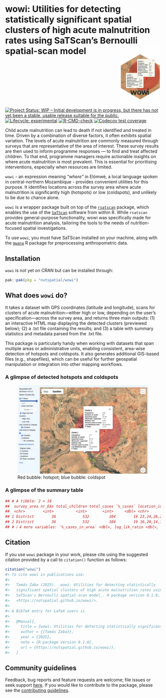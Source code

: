 
<!-- README.md is generated from README.Rmd. Please edit that file -->

# wowi: Utilities for detecting statistically significant spatial clusters of high acute malnutrition rates using SaTScan’s Bernoulli spatial-scan model <a href="https://nutspatial.github.io/wowi/"><img src="man/figures/logo.png" align="right" height="200px" alt="wowi website" /></a>

<!-- badges: start -->  
[![Project Status: WIP – Initial development is in progress, but there
has not yet been a stable, usable release suitable for the
public.](https://www.repostatus.org/badges/latest/wip.svg)](https://www.repostatus.org/#wip)
[![Lifecycle:
experimental](https://img.shields.io/badge/lifecycle-experimental-orange.svg)](https://lifecycle.r-lib.org/articles/stages.html#experimental)
[![R-CMD-check](https://github.com/nutspatial/wowi/actions/workflows/R-CMD-check.yaml/badge.svg)](https://github.com/nutspatial/wowi/actions/workflows/R-CMD-check.yaml)
[![Codecov test
coverage](https://codecov.io/gh/nutspatial/wowi/graph/badge.svg)](https://app.codecov.io/gh/nutspatial/wowi)  
<!-- badges: end -->

Child acute malnutrition can lead to death if not identified and treated
in time. Driven by a combination of diverse factors, it often exhibits
spatial variation. The levels of acute malnutrition are commonly
measured through surveys that are representative of the area of
interest. These survey results are then used to inform programme
responses — to find and treat affected children. To that end, programme
managers require actionable insights on where acute malnutrition is most
prevalent. This is essential for prioritising interventions, especially
when resources are limited.

`wowi` - an expression meaning *“where”* in Elómwè, a local language
spoken in central-northern Mozambique - provides convenient utilities
for this purpose. It identifies locations across the survey area where
acute malnutrition is significantly high (hotspots) or low (coldspots),
and unlikely to be due to chance alone.

`wowi` is a wrapper package built on top of the
[`rsatscan`](https://cran.r-project.org/web/packages/rsatscan/index.html)
package, which enables the use of the
[`SaTScan`](https://www.satscan.org) software from within R. While
`rsatscan` provides general-purpose functionality, wowi was specifically
made for acute malnutrition analysis, tailoring the tools to the needs
of nutrition-focused spatial investigations.

To use `wowi`, you must have SaTScan installed on your machine, along
with the [`mwana`](https://nutriverse.io/mwana/) R package for
preprocessing anthropometric data.

## Installation

`wowi` is not yet on CRAN but can be installed through:

``` r
pak::pak(pkg = "nutspatial/wowi")
```

## What does `wowi` do?

It takes a dataset with GPS coordinates (latitude and longitude), scans
for clusters of acute malnutrition—either high or low, depending on the
user’s specification—across the survey area, and returns three main
outputs: (1) an interactive HTML map displaying the detected clusters
(previewed below); (2) a .txt file containing the results; and (3) a
table with summary statistics and metadata parsed from the .txt file.

This package is particularly handy when working with datasets that span
multiple areas or administrative units, enabling consistent, area-wise
detection of hotspots and coldspots. It also generates additional
GIS-based files (e.g., shapefiles), which can be useful for further
geospatial manipulation or integration into other mapping workflows.

### A glimpse of detected hotspots and coldspots

<figure>
<img src="man/figures/detected-clusters.png"
alt="Red bubble: hotspot; blue bubble: coldspot" />
<figcaption aria-hidden="true">Red bubble: hotspot; blue bubble:
coldspot</figcaption>
</figure>

### A glimpse of the summary table

``` r
## # A tibble: 2 × 18
##  survey_area nr_EAs total_children total_cases `%_cases` location_ids   geo   radius span  children n_cases expected_cases observedExpected relative_risk
##  <chr>        <int>          <int>       <int>     <dbl> <chr>          <chr> <chr>  <chr>    <int>   <int>          <dbl>            <dbl>         <dbl>
## 1 District        36            532         104        19 23,24,26,25,3… 13.6… 1.43 … 1.88…      170       4           33.2             0.12         0.085
## 2 District        36            532         104        19 16,20,14,12,1… 13.8… 26.24… 43.5…      258      84           50.4             1.67         4.46 
## # ℹ 4 more variables: `%_cases_in_area` <dbl>, log_lik_ratio <dbl>, pvalue <dbl>, ipc_amn <chr>
```

## Citation

If you use `wowi` package in your work, please cite using the suggested
citation provided by a call to `citation()` function as follows:

``` r
citation("wowi")
#> To cite wowi in publications use:
#> 
#>   Tomás Zaba (2025). _wowi: Utilities for detecting statistically
#>   significant spatial clusters of high acute malnutrition rates using
#>   SaTScan's Bernoulli spatial-scan model_. R package version 0.1.0,
#>   <https://nutspatial.github.io/wowi/>.
#> 
#> A BibTeX entry for LaTeX users is
#> 
#>   @Manual{,
#>     title = {wowi: Utilities for detecting statistically significant spatial clusters of high acute malnutrition rates using SaTScan's Bernoulli spatial-scan model},
#>     author = {{Tomás Zaba}},
#>     year = {2025},
#>     note = {R package version 0.1.0},
#>     url = {https://nutspatial.github.io/wowi/},
#>   }
```

## Community guidelines

Feedback, bug reports and feature requests are welcome; file issues or
seek support [here](https://github.com/nutspatial/wowi/issues). If you
would like to contribute to the package, please see the [contributing
guidelines](https://nutspatial.github.io/wowi/CONTRIBUTING.html).
